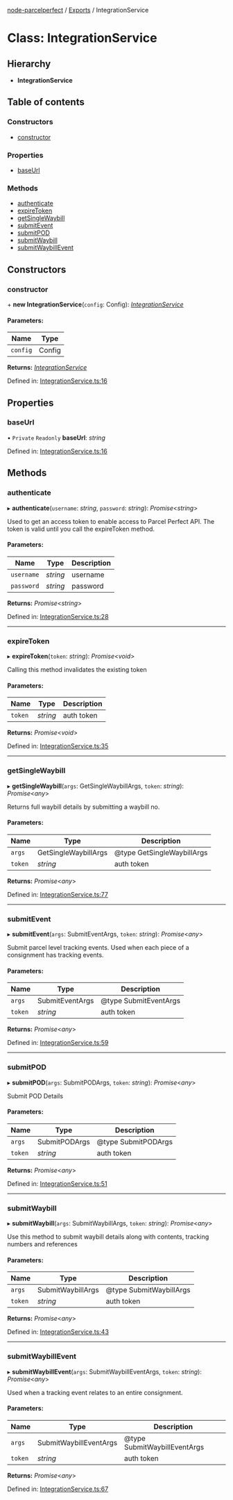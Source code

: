 [node-parcelperfect](../README.md) / [Exports](../modules.md) / IntegrationService

# Class: IntegrationService

## Hierarchy

* **IntegrationService**

## Table of contents

### Constructors

- [constructor](integrationservice.md#constructor)

### Properties

- [baseUrl](integrationservice.md#baseurl)

### Methods

- [authenticate](integrationservice.md#authenticate)
- [expireToken](integrationservice.md#expiretoken)
- [getSingleWaybill](integrationservice.md#getsinglewaybill)
- [submitEvent](integrationservice.md#submitevent)
- [submitPOD](integrationservice.md#submitpod)
- [submitWaybill](integrationservice.md#submitwaybill)
- [submitWaybillEvent](integrationservice.md#submitwaybillevent)

## Constructors

### constructor

\+ **new IntegrationService**(`config`: Config): [*IntegrationService*](integrationservice.md)

#### Parameters:

Name | Type |
------ | ------ |
`config` | Config |

**Returns:** [*IntegrationService*](integrationservice.md)

Defined in: [IntegrationService.ts:16](https://github.com/jeanverster/node-parcelperfect/blob/df3e988/src/IntegrationService.ts#L16)

## Properties

### baseUrl

• `Private` `Readonly` **baseUrl**: *string*

Defined in: [IntegrationService.ts:16](https://github.com/jeanverster/node-parcelperfect/blob/df3e988/src/IntegrationService.ts#L16)

## Methods

### authenticate

▸ **authenticate**(`username`: *string*, `password`: *string*): *Promise*<*string*\>

Used to get an access token to enable access to Parcel Perfect API.
The token is valid until you call the expireToken method.

#### Parameters:

Name | Type | Description |
------ | ------ | ------ |
`username` | *string* | username   |
`password` | *string* | password    |

**Returns:** *Promise*<*string*\>

Defined in: [IntegrationService.ts:28](https://github.com/jeanverster/node-parcelperfect/blob/df3e988/src/IntegrationService.ts#L28)

___

### expireToken

▸ **expireToken**(`token`: *string*): *Promise*<*void*\>

Calling this method invalidates the existing token

#### Parameters:

Name | Type | Description |
------ | ------ | ------ |
`token` | *string* | auth token    |

**Returns:** *Promise*<*void*\>

Defined in: [IntegrationService.ts:35](https://github.com/jeanverster/node-parcelperfect/blob/df3e988/src/IntegrationService.ts#L35)

___

### getSingleWaybill

▸ **getSingleWaybill**(`args`: GetSingleWaybillArgs, `token`: *string*): *Promise*<*any*\>

Returns full waybill details by submitting a waybill no.

#### Parameters:

Name | Type | Description |
------ | ------ | ------ |
`args` | GetSingleWaybillArgs | @type GetSingleWaybillArgs   |
`token` | *string* | auth token    |

**Returns:** *Promise*<*any*\>

Defined in: [IntegrationService.ts:77](https://github.com/jeanverster/node-parcelperfect/blob/df3e988/src/IntegrationService.ts#L77)

___

### submitEvent

▸ **submitEvent**(`args`: SubmitEventArgs, `token`: *string*): *Promise*<*any*\>

Submit parcel level tracking events. Used when each piece of a consignment has tracking events.

#### Parameters:

Name | Type | Description |
------ | ------ | ------ |
`args` | SubmitEventArgs | @type SubmitEventArgs   |
`token` | *string* | auth token    |

**Returns:** *Promise*<*any*\>

Defined in: [IntegrationService.ts:59](https://github.com/jeanverster/node-parcelperfect/blob/df3e988/src/IntegrationService.ts#L59)

___

### submitPOD

▸ **submitPOD**(`args`: SubmitPODArgs, `token`: *string*): *Promise*<*any*\>

Submit POD Details

#### Parameters:

Name | Type | Description |
------ | ------ | ------ |
`args` | SubmitPODArgs | @type SubmitPODArgs   |
`token` | *string* | auth token    |

**Returns:** *Promise*<*any*\>

Defined in: [IntegrationService.ts:51](https://github.com/jeanverster/node-parcelperfect/blob/df3e988/src/IntegrationService.ts#L51)

___

### submitWaybill

▸ **submitWaybill**(`args`: SubmitWaybillArgs, `token`: *string*): *Promise*<*any*\>

Use this method to submit waybill details along with contents, tracking numbers and references

#### Parameters:

Name | Type | Description |
------ | ------ | ------ |
`args` | SubmitWaybillArgs | @type SubmitWaybillArgs   |
`token` | *string* | auth token    |

**Returns:** *Promise*<*any*\>

Defined in: [IntegrationService.ts:43](https://github.com/jeanverster/node-parcelperfect/blob/df3e988/src/IntegrationService.ts#L43)

___

### submitWaybillEvent

▸ **submitWaybillEvent**(`args`: SubmitWaybillEventArgs, `token`: *string*): *Promise*<*any*\>

Used when a tracking event relates to an entire consignment.

#### Parameters:

Name | Type | Description |
------ | ------ | ------ |
`args` | SubmitWaybillEventArgs | @type SubmitWaybillEventArgs   |
`token` | *string* | auth token    |

**Returns:** *Promise*<*any*\>

Defined in: [IntegrationService.ts:67](https://github.com/jeanverster/node-parcelperfect/blob/df3e988/src/IntegrationService.ts#L67)
